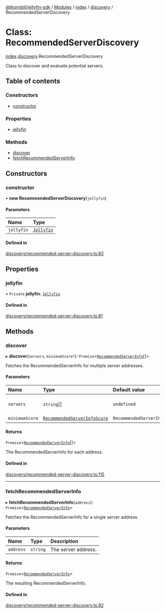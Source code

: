 [@thornbill/jellyfin-sdk](../README.md) / [Modules](../modules.md) / [index](../modules/index.md) / [discovery](../modules/index.discovery.md) / RecommendedServerDiscovery

# Class: RecommendedServerDiscovery

[index](../modules/index.md).[discovery](../modules/index.discovery.md).RecommendedServerDiscovery

Class to discover and evaluate potential servers.

## Table of contents

### Constructors

- [constructor](index.discovery.RecommendedServerDiscovery.md#constructor)

### Properties

- [jellyfin](index.discovery.RecommendedServerDiscovery.md#jellyfin)

### Methods

- [discover](index.discovery.RecommendedServerDiscovery.md#discover)
- [fetchRecommendedServerInfo](index.discovery.RecommendedServerDiscovery.md#fetchrecommendedserverinfo)

## Constructors

### constructor

• **new RecommendedServerDiscovery**(`jellyfin`)

#### Parameters

| Name | Type |
| :------ | :------ |
| `jellyfin` | [`Jellyfin`](index.Jellyfin.md) |

#### Defined in

[discovery/recommended-server-discovery.ts:83](https://github.com/thornbill/jellyfin-sdk-typescript/blob/3ae780a/src/discovery/recommended-server-discovery.ts#L83)

## Properties

### jellyfin

• `Private` **jellyfin**: [`Jellyfin`](index.Jellyfin.md)

#### Defined in

[discovery/recommended-server-discovery.ts:81](https://github.com/thornbill/jellyfin-sdk-typescript/blob/3ae780a/src/discovery/recommended-server-discovery.ts#L81)

## Methods

### discover

▸ **discover**(`servers`, `minimumScore?`): `Promise`<[`RecommendedServerInfo`](../interfaces/index.RecommendedServerInfo.md)[]\>

Fetches the RecommendedServerInfo for multiple server addresses.

#### Parameters

| Name | Type | Default value | Description |
| :------ | :------ | :------ | :------ |
| `servers` | `string`[] | `undefined` | An array of server addresses. |
| `minimumScore` | [`RecommendedServerInfoScore`](../enums/index.RecommendedServerInfoScore.md) | `RecommendedServerInfoScore.BAD` | - |

#### Returns

`Promise`<[`RecommendedServerInfo`](../interfaces/index.RecommendedServerInfo.md)[]\>

The RecommendedServerInfo for each address.

#### Defined in

[discovery/recommended-server-discovery.ts:115](https://github.com/thornbill/jellyfin-sdk-typescript/blob/3ae780a/src/discovery/recommended-server-discovery.ts#L115)

___

### fetchRecommendedServerInfo

▸ **fetchRecommendedServerInfo**(`address`): `Promise`<[`RecommendedServerInfo`](../interfaces/index.RecommendedServerInfo.md)\>

Fetches the RecommendedServerInfo for a single server address.

#### Parameters

| Name | Type | Description |
| :------ | :------ | :------ |
| `address` | `string` | The server address. |

#### Returns

`Promise`<[`RecommendedServerInfo`](../interfaces/index.RecommendedServerInfo.md)\>

The resulting RecommendedServerInfo.

#### Defined in

[discovery/recommended-server-discovery.ts:92](https://github.com/thornbill/jellyfin-sdk-typescript/blob/3ae780a/src/discovery/recommended-server-discovery.ts#L92)
